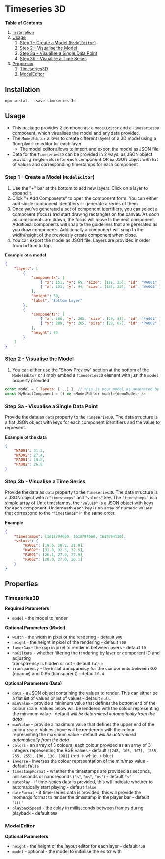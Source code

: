 # Timeseries 3D

**Table of Contents**

1. [Installation](#installation)
2. [Usage](#usage)
    1. [Step 1 - Create a Model (`ModelEditor`)](#step-1---create-a-model-modeleditor)
    2. [Step 2 - Visualise the Model](#step-2---visualise-the-model)
    3. [Step 3a - Visualise a Single Data Point](#step-3a---visualise-a-single-data-point)
    4. [Step 3b - Visualise a Time Series](#step-3b---visualise-a-time-series)
3. [Properties](#properties)
    1. [Timeseries3D](#timeseries3d)
    2. [ModelEditor](#modeleditor)

## Installation

```
npm install --save timeseries-3d
```

## Usage

* This package provides 2 components: a `ModelEditor` and a `Timeseries3D` component, which visualises the model and any data provided.
* The `ModelEditor` allows to create different layers of a 3D model using a floorplan-like editor for each layer.
    * The model editor allows to import and export the model as JSON file
* Data for the `Timeseries3D` can be provided in 2 ways: as JSON object providing single values for each component OR as JSON object 
 with list of values and corresponding timestamps for each component.

### Step 1 - Create a Model (`ModelEditor`)

1. Use the "+" bar at the bottom to add new layers. Click on a layer to expand it.
2. Click "+ Add Components" to open the component form. You can either add single component identifiers or generate a series of them.
3. Once you've generated a set of component identifiers, you can select a component (focus) and start drawing rectangles on the canvas. 
 As soon as components are drawn, the focus will move to the next component. Additional components will snap to the guidelines that are
 generated as you draw components. Additionally a component will snap to the width/height of the previously create component when close.
4. You can export the model as JSON file. Layers are provided in order from bottom to top.

**Example of a model**

```json
{
    "layers": [
        {
            "components": [
                { "x": 151, "y": 69, "size": [107, 25], "id": "WA001" },
                { "x": 151, "y": 94, "size": [107, 25], "id": "WA002" }
            ],
            "height": 50,
            "label": "Bottom Layer"
        },
        {
            "components": [
                { "x": 180, "y": 205, "size": [29, 87], "id": "PA001" },
                { "x": 209, "y": 205, "size": [29, 87], "id": "PA002" }
            ],
            "height": 60
        }
    ]
}
```

### Step 2 - Visualise the Model

1. You can either use the "Show Preview" section at the bottom of the `ModelEditor` or simply embed a `Timeseries3D` element with just 
 the `model` property provided:

```javascript
const model = { layers: [...] }  // this is your model as generated by the editor
const MyReactComponent = () => <ModelEditor model={demoModel} />
```

### Step 3a - Visualise a Single Data Point

Provide the data as `data` property to the `Timeseries3D`. The data structure is a flat JSON object with keys for each component 
 identifiers and the value to represent.

**Example of the data**

```json
{
    "WA001": 31.3,
    "WA002": 27.4,
    "PA001": 19.8,
    "PA002": 26.9
}
```

### Step 3b - Visualise a Time Series

Provide the data as `data` property to the `Timeseries3D`. The data structure is a JSON object with a `"timestamps"` and `"values"` key. The
 `"timestamps"` is a simple array of Unix timestamps, the `"values"` is a JSON object with keys for each component. Underneath each key is an 
 array of numeric values that correspond to the `"timestamps"` in the same order.

**Example**

```json
{
    "timestamps": [1618794000, 1618794060, 1618794120],
    "values": {
        "WA001": [19.6, 20.2, 21.0],
        "WA002": [31.8, 32.5, 32.5],
        "PA001": [26.1, 27.0, 27.9],
        "PA002": [28.0, 27.0, 26.1]
    }
}
```

## Properties

### Timeseries3D

**Required Parameters**

- `model` - the model to render

**Optional Parameters (Model)**

- `width` - the width in pixel of the rendering - default `900`
- `height` - the height in pixel of the rendering - default `700`
- `layerGap` - the gap in pixel to render in between layers - default `10`
- `noFilters` - whether filtering the rendering by layer or component ID and adjusting  
 transparency is hidden or not - default `false`
- `transparency` - the initial transparency for the components between 0.0 (opaque) and 0.95 (transparent) - default `0.4`

**Optional Parameters (Data)**

- `data` - a JSON object containing the values to render. This can either be a flat list
 of values or list of values - default `null`.
- `minValue` - provide a minimum value that defines the bottom end of the colour scale. 
 Values below will be rendered with the colour representing the minimum value - default 
 _will be determined automatically from the data_
- `maxValue` - provide a maximum value that defines the upper end of the colour scale. 
 Values above will be renderedc with the colour representing the maximum value - default
 _will be determined automatically from the data_
- `colors` - an array of 3 colours, each colour provided as an array of 3 integers 
 representing the RGB values - default `[[248, 105, 107], [255, 255, 255], [90, 138, 198]]` 
  (red -> white -> blue)
- `inverse` - inverses the colour representation of the min/max value - default `false`
- `timestampFormat` - whether the timestamps are provided as seconds, milliseconds or 
 nanoseconds (`"s"`, `"ms"`, `"ns"`) - default `"s"`
- `autoplay` - if time-series data is provided, this will indicate whether to  
 automatically start playing - default `false`
- `dateFormat` - if time-series data is provided, this will provide the momentjs format
 to render the timestamp in the player bar - default `"LLL"`
- `playbackSpeed` - the delay in milliseconds between frames during playback - default `500`

### ModelEditor

**Optional Parameters**

- `height` - the height of the layout editor for each layer - default `450`
- `model` - optional - the model to initialise the editor with
